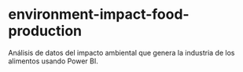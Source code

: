 # environment-impact-food-production
Análisis de datos del impacto ambiental que genera la industria de los alimentos usando Power BI. 
